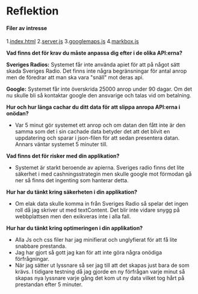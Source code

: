 # Reflektion

#### Filer av intresse

1.[index.html](https://github.com/latana/-1DV449_ms223eq/blob/master/WTII_Labb_3/app/index.html)
2.[server.js](https://github.com/latana/-1DV449_ms223eq/blob/master/WTII_Labb_3/server.js)
3.[googlemaps.js](https://github.com/latana/-1DV449_ms223eq/blob/master/WTII_Labb_3/app/js/googlemap.js)
4.[markbox.js](https://github.com/latana/-1DV449_ms223eq/blob/master/WTII_Labb_3/app/js/markerBox.js)

**Vad finns det för krav du måste anpassa dig efter i de olika API:erna?**

**Sveriges Radios:** Systemet får inte använda apiet för att på något sätt skada Sveriges Radio. Det finns inte
några begränsningar för antal anrop men de föredrar att man ska vara "snäll" mot deras api.

**Google:** Systemet får inte överskrida 25000 anrop under 90 dagar. Om det nu skulle bli så kontaktar google den ansvarige och talas vid om betalning.

**Hur och hur länga cachar du ditt data för att slippa anropa API:erna i onödan?**

- Var 5 minut gör systemet ett anrop och om datan den fått inte är den samma som det i sin cachade data 
betyder det att det blivit en uppdatering och sparar i json-filen för att sedan presentera datan. Annars väntar systemet 5 minuter till.

**Vad finns det för risker med din applikation?**

- Systemet är starkt beroende av apierna. Sveriges radio finns det lite säkerhet i med cashningsstrategin men
  skulle google mot förmodan gå ner så finns det ingenting som hanterar detta.

**Hur har du tänkt kring säkerheten i din applikation?**

- Om elak data skulle komma in från Sveriges Radio så spelar det ingen roll då jag skriver ut med textContent.
Det blir inte vidare snygg på webbplattsen men den exikveras inte i alla fall.

**Hur har du tänkt kring optimeringen i din applikation?**

- Alla Js och css filer har jag minifierat och unglyfierat för att få lite snabbare prestanda. 
- Jag har gjort så gott jag kan för att inte göra några onödiga förfrågningar.
- När jag sätter ut lyssnare så ser jag till att det skapas just bara de som krävs. I tidigare testning då jag gjorde en ny förfrågan varje minut så skapas nya lyssnare varje gång det kom ut ny data vilket tog hårt på prestandan efter 5 minuter.
